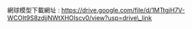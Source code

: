 網球模型下載網址 : https://drive.google.com/file/d/1MTtgjH7V-WCOIt9S8zdjjNWtXHOIscv0/view?usp=drive\_link 

